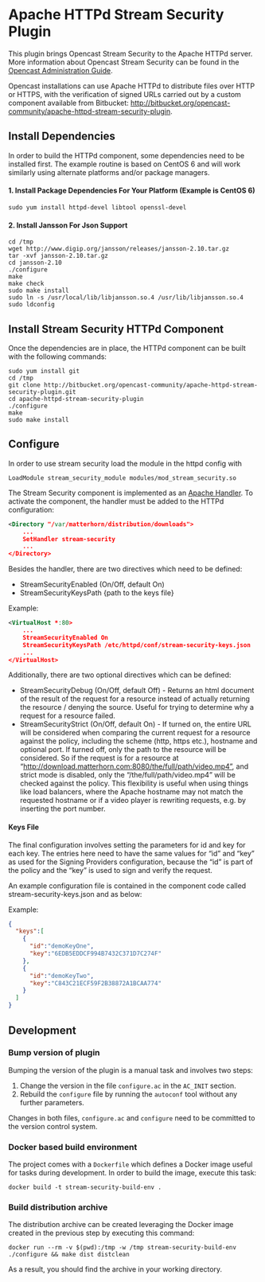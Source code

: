 # Apache HTTPd Stream Security Plugin

This plugin brings Opencast Stream Security to the Apache HTTPd server. More information about Opencast Stream Security can be found in the [Opencast Administration Guide]().

Opencast installations can use Apache HTTPd to distribute files over HTTP or HTTPS, with the verification of signed URLs carried out by a custom component available from Bitbucket: http://bitbucket.org/opencast-community/apache-httpd-stream-security-plugin.

## Install Dependencies
In order to build the HTTPd component, some dependencies need to be installed first. The example routine is based on CentOS 6 and will work similarly using alternate platforms and/or package managers.

#### 1. Install Package Dependencies For Your Platform (Example is CentOS 6)

    sudo yum install httpd-devel libtool openssl-devel

#### 2. Install Jansson For Json Support

    cd /tmp
    wget http://www.digip.org/jansson/releases/jansson-2.10.tar.gz
    tar -xvf jansson-2.10.tar.gz
    cd jansson-2.10
    ./configure
    make
    make check
    sudo make install
    sudo ln -s /usr/local/lib/libjansson.so.4 /usr/lib/libjansson.so.4
    sudo ldconfig

## Install Stream Security HTTPd Component
Once the dependencies are in place, the HTTPd component can be built with the following commands:

    sudo yum install git
    cd /tmp
    git clone http://bitbucket.org/opencast-community/apache-httpd-stream-security-plugin.git
    cd apache-httpd-stream-security-plugin
    ./configure
    make
    sudo make install

## Configure

In order to use stream security load the module in the httpd config with

    LoadModule stream_security_module modules/mod_stream_security.so

The Stream Security component is implemented as an [Apache Handler](https://httpd.apache.org/docs/2.2/handler.html). To activate the component, the handler must be added to the HTTPd configuration:

```xml
<Directory "/var/matterhorn/distribution/downloads">
    ...
    SetHandler stream-security
    ...
</Directory>
```

Besides the handler, there are two directives which need to be defined:
* StreamSecurityEnabled (On/Off, default On)
* StreamSecurityKeysPath {path to the keys file}

Example:

```xml
<VirtualHost *:80>    
    ...
    StreamSecurityEnabled On
    StreamSecurityKeysPath /etc/httpd/conf/stream-security-keys.json
    ...
</VirtualHost>
```

Additionally, there are two optional directives which can be defined:
* StreamSecurityDebug (On/Off, default Off) - Returns an html document of the result of the request for a resource instead of actually returning the resource / denying the source. Useful for trying to determine why a request for a resource failed.
* StreamSecurityStrict (On/Off, default On) - If turned on, the entire URL will be considered when comparing the current request for a resource against the policy, including the scheme (http, https etc.), hostname  and optional port. If turned off, only the path to the resource will be considered. So if the request is for a resource at “http://download.matterhorn.com:8080/the/full/path/video.mp4”, and strict mode is disabled, only the “/the/full/path/video.mp4” will be checked against the policy. This flexibility is useful when using things like load balancers, where the Apache hostname may not match the requested hostname or if a video player is rewriting requests, e.g. by inserting the port number.

#### Keys File
The final configuration involves setting the parameters for id and key for each key. The entries here need to have the same values for “id” and “key” as used for the Signing Providers configuration, because the “id” is part of the policy and the “key” is used to sign and verify the request. 

An example configuration file is contained in the component code called stream-security-keys.json and as below:

Example:

```json
{
  "keys":[
    {
      "id":"demoKeyOne",
      "key":"6EDB5EDDCF994B7432C371D7C274F"
    },
    {
      "id":"demoKeyTwo",
      "key":"C843C21ECF59F2B38872A1BCAA774"
    }
  ]
}
```

## Development

### Bump version of plugin

Bumping the version of the plugin is a manual task and involves two steps:

1. Change the version in the file `configure.ac` in the `AC_INIT` section.
2. Rebuild the `configure` file by running the `autoconf` tool without any further parameters.

Changes in both files, `configure.ac` and `configure` need to be committed to the version control system.


### Docker based build environment

The project comes with a `Dockerfile` which defines a Docker image useful for tasks during development. In order to build the image, execute this task: 

    docker build -t stream-security-build-env .

### Build distribution archive

The distribution archive can be created leveraging the Docker image created in the previous step by executing this command:

    docker run --rm -v $(pwd):/tmp -w /tmp stream-security-build-env ./configure && make dist distclean

As a result, you should find the archive in your working directory.
